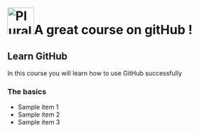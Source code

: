 # <a href='http://pluralsight.com'><img src='https://gillcleerenpluralsight.blob.core.windows.net/files/pluralsight.png' height='60' alt='Pluralsight Logo' /></a>A great course on gitHub !

## Learn GitHub
In this course you will learn how to use GitHub successfully

### The basics
- Sample item 1
- Sample item 2
- Sample item 3
